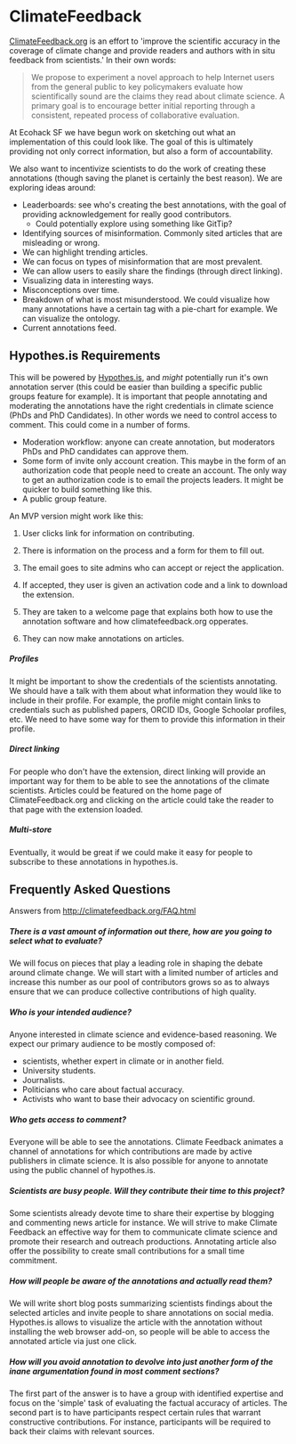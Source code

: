 ClimateFeedback
===============

[ClimateFeedback.org](http://climatefeedback.org/) is an effort to 'improve the scientific accuracy in the coverage of climate change and provide readers and authors with in situ feedback from scientists.' In their own words:

> We propose to experiment a novel approach to help Internet users from the general public to key policymakers evaluate how scientifically sound are the claims they read about climate science. A primary goal is to encourage better initial reporting through a consistent, repeated process of collaborative evaluation.

At Ecohack SF we have begun work on sketching out what an implementation of this could look like. The goal of this is ultimately providing not only correct information, but also a form of accountability.

We also want to incentivize scientists to do the work of creating these annotations (though saving the planet is certainly the best reason). We are exploring ideas around:
* Leaderboards: see who's creating the best annotations, with the goal of providing acknowledgement for really good contributors. 
  * Could potentially explore using something like GitTip?
* Identifying sources of misinformation. Commonly sited articles that are misleading or wrong.
* We can highlight trending articles.
* We can focus on types of misinformation that are most prevalent.
* We can allow users to easily share the findings (through direct linking).
* Visualizing data in interesting ways.
 * Misconceptions over time.
 * Breakdown of what is most misunderstood. We could visualize how many annotations have a certain tag with a pie-chart for example. We can visualize the ontology.
* Current annotations feed. 

## Hypothes.is Requirements
This will be powered by [Hypothes.is](https://hypothes.is), and *might* potentially run it's own annotation server (this could be easier than building a specific public groups feature for example). It is important that people annotating and moderating the annotations have the right credentials in climate science (PhDs and PhD Candidates). In other words we need to control access to comment. This could come in a number of forms.
* Moderation workflow: anyone can create annotation, but moderators PhDs and PhD candidates can approve them.
* Some form of invite only account creation. This maybe in the form of an authorization code that people need to create an account. The only way to get an authorization code is to email the projects leaders. It might be quicker to build something like this. 
* A public group feature.

An MVP version might work like this:

1. User clicks link for information on contributing.

2. There is information on the process and a form for them to fill out.

3. The email goes to site admins who can accept or reject the application.

4. If accepted, they user is given an activation code and a link to download the extension.

5. They are taken to a welcome page that explains both how to use the annotation software and how climatefeedback.org opperates.

6. They can now make annotations on articles. 

##### Profiles
It might be important to show the credentials of the scientists annotating. We should have a talk with them about what information they would like to include in their profile. For example, the profile might contain links to credentials such as published papers, ORCID IDs, Google Schoolar profiles, etc. We need to have some way for them to provide this information in their profile.

##### Direct linking
For people who don't have the extension, direct linking will provide an important way for them to be able to see the annotations of the climate scientists. Articles could be featured on the home page of ClimateFeedback.org and clicking on the article could take the reader to that page with the extension loaded.

##### Multi-store
Eventually, it would be great if we could make it easy for people to subscribe to these annotations in hypothes.is. 

## Frequently Asked Questions
Answers from http://climatefeedback.org/FAQ.html

##### There is a vast amount of information out there, how are you going to select what to evaluate?
We will focus on pieces that play a leading role in shaping the debate around climate change. We will start with a limited number of articles and increase this number as our pool of contributors grows so as to always ensure that we can produce collective contributions of high quality.

##### Who is your intended audience?
Anyone interested in climate science and evidence-based reasoning. We expect our primary audience to be mostly composed of:
* scientists, whether expert in climate or in another field.
* University students.
* Journalists.
* Politicians who care about factual accuracy.
* Activists who want to base their advocacy on scientific ground.

##### Who gets access to comment?

Everyone will be able to see the annotations. Climate Feedback animates a channel of annotations for which contributions are made by active publishers in climate science. It is also possible for anyone to annotate using the public channel of hypothes.is.

##### Scientists are busy people. Will they contribute their time to this project?

Some scientists already devote time to share their expertise by blogging and commenting news article for instance. We will strive to make Climate Feedback an effective way for them to communicate climate science and promote their research and outreach productions. Annotating article also offer the possibility to create small contributions for a small time commitment.

##### How will people be aware of the annotations and actually read them?

We will write short blog posts summarizing scientists findings about the selected articles and invite people to share annotations on social media. Hypothes.is allows to visualize the article with the annotation without installing the web browser add-on, so people will be able to access the annotated article via just one click.

##### How will you avoid annotation to devolve into just another form of the inane argumentation found in most comment sections?

The first part of the answer is to have a group with identified expertise and focus on the 'simple' task of evaluating the factual accuracy of articles. The second part is to have participants respect certain rules that warrant constructive contributions. For instance, participants will be required to back their claims with relevant sources. 

